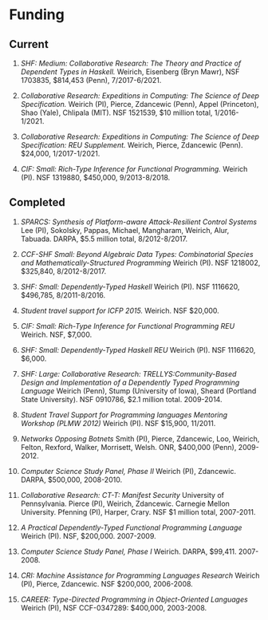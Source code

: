 Funding
========

Current
-------

1. *SHF: Medium: Collaborative Research: The Theory and Practice of Dependent
   Types in Haskell.*  Weirich, Eisenberg (Bryn Mawr),  NSF 1703835, $814,453
   (Penn), 7/2017-6/2021.

1. *Collaborative Research: Expeditions in Computing: The Science of Deep
	Specification.*  Weirich (PI), Pierce, Zdancewic (Penn), Appel
	(Princeton), Shao (Yale), Chlipala (MIT). NSF 1521539, $10 million total,
	1/2016-1/2021.

1. *Collaborative Research: Expeditions in Computing: The Science of Deep
	Specification: REU Supplement.* Weirich, Pierce, Zdancewic (Penn).
	$24,000, 1/2017-1/2021.

2. *CIF: Small: Rich-Type Inference for Functional Programming.* Weirich
   (PI). NSF 1319880, $450,000, 9/2013-8/2018.


Completed
---------

1. *SPARCS: Synthesis of Platform-aware Attack-Resilient
   Control Systems*
   Lee (PI), Sokolsky, Pappas, Michael, Mangharam, Weirich,
   Alur, Tabuada. DARPA, $5.5 million total, 8/2012-8/2017.

3. *CCF-SHF Small: Beyond Algebraic Data Types: Combinatorial
   Species and Mathematically-Structured Programming*
   Weirich (PI).  NSF 1218002, $325,840, 8/2012-8/2017.

1. *SHF: Small: Dependently-Typed Haskell*
   Weirich (PI). NSF 1116620, $496,785, 8/2011-8/2016.

1. *Student travel support for ICFP 2015.* Weirich. NSF $20,000.

2. *CIF: Small: Rich-Type Inference for Functional Programming REU*
   Weirich. NSF, $7,000.

1.  *SHF: Small: Dependently-Typed Haskell REU*
   Weirich (PI). NSF 1116620, $6,000.

1. *SHF: Large: Collaborative Research:
  TRELLYS:Community-Based Design and Implementation
  of a Dependently Typed Programming Language*
  Weirich (Penn), Stump (University of Iowa),
  Sheard (Portland State University). NSF 0910786,
  $2.1 million total. 2009-2014.

1. *Student Travel Support for Programming languages
   Mentoring Workshop (PLMW 2012)*
   Weirich (PI). NSF $15,900, 11/2011.

1. *Networks Opposing Botnets*
   Smith (PI), Pierce, Zdancewic, Loo, Weirich,
   Felton, Rexford, Walker, Morrisett, Welsh.
   ONR, $400,000 (Penn), 2009-2012.

4. *Computer Science Study Panel, Phase II*
   Weirich (PI), Zdancewic. DARPA, \$500,000, 2008-2010.

5. *Collaborative Research: CT-T: Manifest Security*
   University of Pennsylvania. Pierce (PI), Weirich,
   Zdancewic. Carnegie Mellon University.
   Pfenning (PI), Harper, Crary.
   NSF $1 million total, 2007-2011.

6. *A Practical Dependently-Typed Functional Programming Language*
   Weirich (PI). NSF, $200,000. 2007-2009.

7. *Computer Science Study Panel, Phase I*
   Weirich. DARPA, \$99,411. 2007-2008.

8. *CRI: Machine Assistance for Programming Languages Research*
  Weirich (PI), Pierce, Zdancewic. NSF $200,000,
  2006-2008.

9. *CAREER: Type-Directed Programming in Object-Oriented Languages*
  Weirich (PI), NSF CCF-0347289: \$400,000, 2003-2008.
